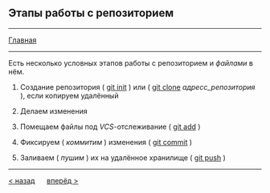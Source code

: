 ## Этапы работы с репозиторием
---
[Главная](readme.md) 

---
Есть несколько условных этапов работы с репозиторием и _файлами_ в нём.

1. Создание репозитория ( [git init](init.md) ) или ( [git clone](clone.md) _адресс_репозитория_ ), если копируем удалённый

2. Делаем изменения

3. Помещаем файлы под _VCS_-отслеживание ( [git add](add.md) )
4. Фиксируем ( _коммитим_ ) изменения ( [git commit](commit.md) )
5. Заливаем ( _пушим_ ) их на удалённое хранилище ( [git push](push.md) )

---
[ < назад](pull.md) &nbsp;&nbsp;&nbsp;&nbsp; [вперёд >](commands.md)